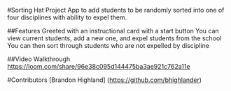 #Sorting Hat Project
App to add students to be randomly sorted into one of four disciplines with ability to expel them.

##Features
Greeted with an instructional card with a start button
You can view current students, add a new one, and expel students from the school
You can then sort through students who are not expelled by discipline

##Video Walkthrough
https://loom.com/share/96e38c095d144475ba3ae921c762a11e

#Contributors
[Brandon Highland] (https://github.com/bhighlander)
